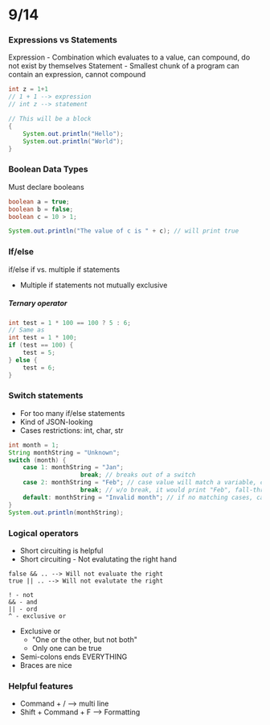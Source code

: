 # 9/14
### Expressions vs Statements
Expression - Combination which evaluates to a value, can compound, do not exist by themselves
Statement - Smallest chunk of a program can contain an expression, cannot compound

```java
int z = 1+1
// 1 + 1 --> expression
// int z --> statement

// This will be a block
{ 
	System.out.println("Hello");
	System.out.println("World");
}
```

### Boolean Data Types
Must declare booleans
```java
boolean a = true;
boolean b = false;
boolean c = 10 > 1;

System.out.println("The value of c is " + c); // will print true
```
### If/else
if/else if vs. multiple if statements
- Multiple if statements not mutually exclusive

##### Ternary operator
```java
int test = 1 * 100 == 100 ? 5 : 6;
// Same as
int test = 1 * 100;
if (test == 100) { 
	test = 5;
} else { 
	test = 6;
}
```

### Switch statements
- For too many if/else statements
- Kind of JSON-looking
- Cases restrictions: int, char, str

```java 
int month = 1;
String monthString = "Unknown";
switch (month) { 
	case 1: monthString = "Jan";
					break; // breaks out of a switch
	case 2: monthString = "Feb"; // case value will match a variable, can also group cases
					break; // w/o break, it would print "Feb", fall-through behavior
	default: monthString = "Invalid month"; // if no matching cases, can be anywhere
}
System.out.println(monthString);
```

### Logical operators
- Short circuiting is helpful
- Short circuiting - Not evalutating the right hand
```
false && .. --> Will not evaluate the right
true || .. --> Will not evalutate the right
```
``` 
! - not
&& - and
|| - ord
^ - exclusive or
```
- Exclusive or
	- "One or the other, but not both"
	- Only one can be true
- Semi-colons ends EVERYTHING
- Braces are nice

### Helpful features 
- Command + / --> multi line
- Shift + Command + F --> Formatting
